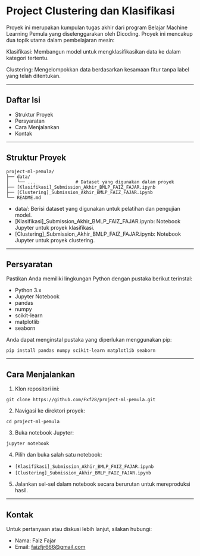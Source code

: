 # Project Clustering dan Klasifikasi
Proyek ini merupakan kumpulan tugas akhir dari program Belajar Machine Learning Pemula yang diselenggarakan oleh Dicoding. Proyek ini mencakup dua topik utama dalam pembelajaran mesin:

Klasifikasi: Membangun model untuk mengklasifikasikan data ke dalam kategori tertentu.

Clustering: Mengelompokkan data berdasarkan kesamaan fitur tanpa label yang telah ditentukan.

--- 
## Daftar Isi
- Struktur Proyek
- Persyaratan
- Cara Menjalankan
- Kontak

---
## Struktur Proyek
```
project-ml-pemula/
├── data/
│   └── ...               # Dataset yang digunakan dalam proyek
├── [Klasifikasi]_Submission_Akhir_BMLP_FAIZ_FAJAR.ipynb
├── [Clustering]_Submission_Akhir_BMLP_FAIZ_FAJAR.ipynb
└── README.md
```
- data/: Berisi dataset yang digunakan untuk pelatihan dan pengujian model.
- [Klasifikasi]_Submission_Akhir_BMLP_FAIZ_FAJAR.ipynb: Notebook Jupyter untuk proyek klasifikasi.
- [Clustering]_Submission_Akhir_BMLP_FAIZ_FAJAR.ipynb: Notebook Jupyter untuk proyek clustering.

---
## Persyaratan
Pastikan Anda memiliki lingkungan Python dengan pustaka berikut terinstal:
- Python 3.x
- Jupyter Notebook
- pandas
- numpy
- scikit-learn
- matplotlib
- seaborn

Anda dapat menginstal pustaka yang diperlukan menggunakan pip:
```
pip install pandas numpy scikit-learn matplotlib seaborn
```

---
## Cara Menjalankan
1. Klon repositori ini:
```
git clone https://github.com/Fxf28/project-ml-pemula.git
```
2. Navigasi ke direktori proyek:
```
cd project-ml-pemula
```
3. Buka notebook Jupyter:
```
jupyter notebook
```
4. Pilih dan buka salah satu notebook:
- `[Klasifikasi]_Submission_Akhir_BMLP_FAIZ_FAJAR.ipynb`
- `[Clustering]_Submission_Akhir_BMLP_FAIZ_FAJAR.ipynb`

5. Jalankan sel-sel dalam notebook secara berurutan untuk mereproduksi hasil.

--- 
## Kontak
Untuk pertanyaan atau diskusi lebih lanjut, silakan hubungi:
- Nama: Faiz Fajar
- Email: [faizfjr666@gmail.com](mailto:faizfjr666@gmail.com)



